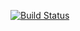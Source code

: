 [![Build Status](https://travis-ci.org/b123400/HKFerriesTimetable.png)](https://travis-ci.org/b123400/HKFerriesTimetable)
